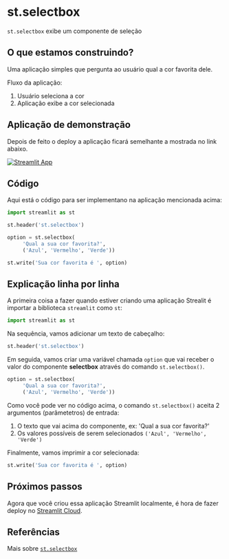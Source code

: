 # st.selectbox

`st.selectbox` exibe um componente de seleção

## O que estamos construindo?

Uma aplicação simples que pergunta ao usuário qual a cor favorita dele.

Fluxo da aplicação:
1. Usuário seleciona a cor
2. Aplicação exibe a cor selecionada

## Aplicação de demonstração

Depois de feito o deploy a aplicação ficará semelhante a mostrada no link abaixo.

[![Streamlit App](https://static.streamlit.io/badges/streamlit_badge_black_white.svg)](https://share.streamlit.io/dataprofessor/st.selectbox/)

## Código
Aqui está o código para ser implementano na aplicação mencionada acima:
```python
import streamlit as st

st.header('st.selectbox')

option = st.selectbox(
     'Qual a sua cor favorita?',
     ('Azul', 'Vermelho', 'Verde'))

st.write('Sua cor favorita é ', option)
```

## Explicação linha por linha
A primeira coisa a fazer quando estiver criando uma aplicação Strealit é importar a biblioteca `streamlit` como `st`:
```python
import streamlit as st
```

Na sequência, vamos adicionar um texto de cabeçalho:
```python
st.header('st.selectbox')
```

Em seguida, vamos criar uma variável chamada `option` que vai receber o valor do componente **selectbox** através do comando `st.selectbox()`.

```python
option = st.selectbox(
     'Qual a sua cor favorita?',
     ('Azul', 'Vermelho', 'Verde'))
```
Como você pode ver no código acima, o comando `st.selectbox()` aceita 2 argumentos (parâmetetros) de entrada:
1. O texto que vai acima do componente, ex: 'Qual a sua cor favorita?'
2. Os valores possíveis de serem selecionados `('Azul', 'Vermelho', 'Verde')`

Finalmente, vamos imprimir a cor selecionada:
```python
st.write('Sua cor favorita é ', option)
```

## Próximos passos
Agora que você criou essa aplicação Streamlit localmente, é hora de fazer deploy no [Streamlit Cloud](https://streamlit.io/cloud).


## Referências
Mais sobre [`st.selectbox`](https://docs.streamlit.io/library/api-reference/widgets/st.selectbox)
